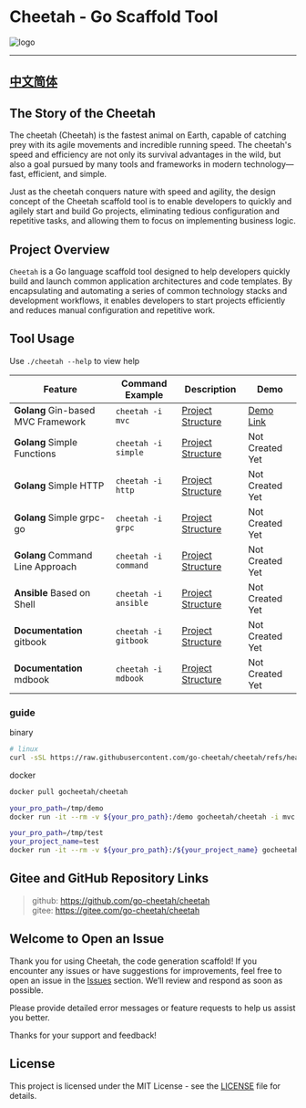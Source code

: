 # Cheetah - Go Scaffold Tool

![logo](logo/logo.png)

---
[中文简体](README.md)
---

## The Story of the Cheetah

The cheetah (Cheetah) is the fastest animal on Earth, capable of catching prey with its agile movements and incredible running speed. The cheetah's speed and efficiency are not only its survival advantages in the wild, but also a goal pursued by many tools and frameworks in modern technology—fast, efficient, and simple.

Just as the cheetah conquers nature with speed and agility, the design concept of the Cheetah scaffold tool is to enable developers to quickly and agilely start and build Go projects, eliminating tedious configuration and repetitive tasks, and allowing them to focus on implementing business logic.

## Project Overview

`Cheetah` is a Go language scaffold tool designed to help developers quickly build and launch common application architectures and code templates. By encapsulating and automating a series of common technology stacks and development workflows, it enables developers to start projects efficiently and reduces manual configuration and repetitive work.

## Tool Usage

Use `./cheetah --help` to view help

| Feature | Command Example | Description | Demo |
| --- | --- | --- | --- |
| **Golang** Gin-based MVC Framework | `cheetah -i mvc` | [Project Structure](./docs/mvc.md) | [Demo Link](https://github.com/go-cheetah/mvc-demo) |
| **Golang** Simple Functions | `cheetah -i simple` | [Project Structure](./docs/simple.md) | Not Created Yet |
| **Golang** Simple HTTP | `cheetah -i http` | [Project Structure](./docs/http.md) | Not Created Yet |
| **Golang** Simple grpc-go | `cheetah -i grpc` | [Project Structure](./docs/grpc.md) | Not Created Yet |
| **Golang** Command Line Approach | `cheetah -i command` | [Project Structure](./docs/command.md) | Not Created Yet |
| **Ansible** Based on Shell | `cheetah -i ansible` | [Project Structure](./docs/ansible.md) | Not Created Yet |
| **Documentation** gitbook | `cheetah -i gitbook` | [Project Structure](./docs/gitbook.md) | Not Created Yet |
| **Documentation** mdbook | `cheetah -i mdbook` | [Project Structure](./docs/mdbook.md) | Not Created Yet |

### guide

binary

```bash
# linux
curl -sSL https://raw.githubusercontent.com/go-cheetah/cheetah/refs/heads/main/install.sh | bash
```

docker

```bash
docker pull gocheetah/cheetah

your_pro_path=/tmp/demo
docker run -it --rm -v ${your_pro_path}:/demo gocheetah/cheetah -i mvc

your_pro_path=/tmp/test
your_project_name=test
docker run -it --rm -v ${your_pro_path}:/${your_project_name} gocheetah/cheetah -i mvc -n $your_project_name
```

## Gitee and GitHub Repository Links

> github: https://github.com/go-cheetah/cheetah  
> gitee: https://gitee.com/go-cheetah/cheetah

## Welcome to Open an Issue

Thank you for using Cheetah, the code generation scaffold! If you encounter any issues or have suggestions for improvements, feel free to open an issue in the [Issues](https://github.com/go-cheetah/cheetah/issues) section. We’ll review and respond as soon as possible.

Please provide detailed error messages or feature requests to help us assist you better.

Thanks for your support and feedback!

## License

This project is licensed under the MIT License - see the [LICENSE](LICENSE) file for details.